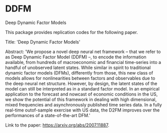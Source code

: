 # DDFM
Deep Dynamic Factor Models

This package provides replication codes for the following paper.

Title: 'Deep Dynamic Factor Models'

Abstract: 'We propose a novel deep neural net framework – that we refer to as Deep Dynamic Factor Model (DDFM) –, to encode the information available, from hundreds of macroeconomic and financial time-series into a handful of unobserved latent states. While similar in spirit to traditional dynamic factor models (DFMs), differently from those, this new class of models allows for nonlinearities between factors and observables due to the deep neural net structure. However, by design, the latent states of the model can still be interpreted as in a standard factor model. In an empirical application to the forecast and nowcast of economic conditions in the US, we show the potential of this framework in dealing with high dimensional, mixed frequencies and asynchronously published time series data. In a fully real-time outof-sample exercise with US data, the D2FM improves over the performances of a state-of-the-art DFM.'

Link to the paper: https://arxiv.org/abs/2007.11887.
